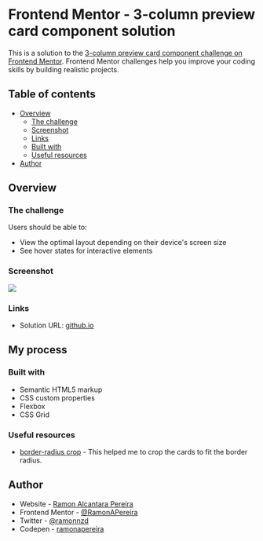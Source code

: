 # Frontend Mentor - 3-column preview card component solution

This is a solution to the [3-column preview card component challenge on Frontend Mentor](https://www.frontendmentor.io/challenges/3column-preview-card-component-pH92eAR2-). Frontend Mentor challenges help you improve your coding skills by building realistic projects.

## Table of contents

- [Overview](#overview)
  - [The challenge](#the-challenge)
  - [Screenshot](#screenshot)
  - [Links](#links)
  - [Built with](#built-with)
  - [Useful resources](#useful-resources)
- [Author](#author)

## Overview

### The challenge

Users should be able to:

- View the optimal layout depending on their device's screen size
- See hover states for interactive elements

### Screenshot

![](./img/solution.png)

### Links

- Solution URL: [github.io](https://ramonapereira.github.io/3-columns/)

## My process

### Built with

- Semantic HTML5 markup
- CSS custom properties
- Flexbox
- CSS Grid

### Useful resources

- [border-radius crop](https://stackoverflow.com/questions/8582176/should-border-radius-clip-the-content) - This helped me to crop the cards to fit the border radius.

## Author

- Website - [Ramon Alcantara Pereira](https://github.com/RamonAPereira)
- Frontend Mentor - [@RamonAPereira](https://www.frontendmentor.io/profile/RamonAPereira)
- Twitter - [@ramonnzd](https://www.twitter.com/ramonnzd)
- Codepen - [ramonapereira](https://codepen.io/ramonapereira)
